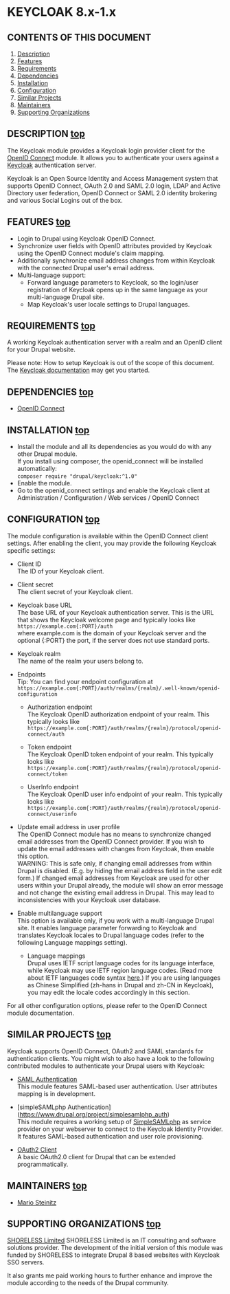 KEYCLOAK 8.x-1.x <a name="top"></a>
================

CONTENTS OF THIS DOCUMENT
-------------------------
1. [Description](#description)
2. [Features](#features)
3. [Requirements](#requirements)
4. [Dependencies](#dependencies)
5. [Installation](#installation)
6. [Configuration](#configuration)
7. [Similar Projects](#similar)
8. [Maintainers](#maintainers)
9. [Supporting Organizations](#supporting)


DESCRIPTION <a name="description"></a>[top](#top)
-----------
The Keycloak module provides a Keycloak login provider client for the
[OpenID Connect](https://www.drupal.org/project/openid_connect) module.
It allows you to authenticate your users against a
[Keycloak](http://www.keycloak.org) authentication server.  
  
Keycloak is an Open Source Identity and Access Management system that supports
OpenID Connect, OAuth 2.0 and SAML 2.0 login, LDAP and Active Directory user
federation, OpenID Connect or SAML 2.0 identity brokering and various Social
Logins out of the box.  


FEATURES <a name="features"></a>[top](#top)
--------
  * Login to Drupal using Keycloak OpenID Connect.  
  * Synchronize user fields with OpenID attributes provided by Keycloak using
    the OpenID Connect module's claim mapping.  
  * Additionally synchronize email address changes from within Keycloak with
    the connected Drupal user's email address.  
  * Multi-language support:  
      * Forward language parameters to Keycloak, so the login/user registration
        of Keycloak opens up in the same language as your multi-language Drupal
        site.  
      * Map Keycloak's user locale settings to Drupal languages.  


REQUIREMENTS <a name="requirements"></a>[top](#top)
------------
A working Keycloak authentication server with a realm and an OpenID client for
your Drupal website.  

Please note: How to setup Keycloak is out of the scope of this document. The
[Keycloak documentation](http://www.keycloak.org/documentation.html) may get
you started.  


DEPENDENCIES <a name="dependencies"></a>[top](#top)
------------
  * [OpenID Connect](https://www.drupal.org/project/openid_connect)  


INSTALLATION <a name="installation"></a>[top](#top)
------------
  * Install the module and all its dependencies as you would do with any other
    Drupal module.  
    If you install using composer, the openid_connect will be installed
    automatically:  
    `composer require "drupal/keycloak:^1.0"`  
  * Enable the module.  
  * Go to the openid_connect settings and enable the Keycloak client at  
    Administration / Configuration / Web services / OpenID Connect  


CONFIGURATION <a name="configuration"></a>[top](#top)
-------------
The module configuration is available within the OpenID Connect client
settings. After enabling the client, you may provide the following Keycloak
specific settings:  

  * Client ID  
    The ID of your Keycloak client.  

  * Client secret  
    The client secret of your Keycloak client.  

  * Keycloak base URL  
    The base URL of your Keycloak authentication server. This is the URL
    that shows the Keycloak welcome page and typically looks like  
    `https://example.com{:PORT}/auth`  
    where example.com is the domain of your Keycloak server and the
    optional {:PORT} the port, if the server does not use standard ports.  

  * Keycloak realm  
    The name of the realm your users belong to.

  * Endpoints  
    Tip: You can find your endpoint configuration at  
    `https://example.com{:PORT}/auth/realms/{realm}/.well-known/openid-configuration`  

      * Authorization endpoint  
        The Keycloak OpenID authorization endpoint of your realm. This
        typically looks like  
        `https://example.com{:PORT}/auth/realms/{realm}/protocol/openid-connect/auth`  

      * Token endpoint  
        The Keycloak OpenID token endpoint of your realm. This
        typically looks like  
        `https://example.com{:PORT}/auth/realms/{realm}/protocol/openid-connect/token`  

      * UserInfo endpoint  
        The Keycloak OpenID user info endpoint of your realm. This
        typically looks like  
        `https://example.com{:PORT}/auth/realms/{realm}/protocol/openid-connect/userinfo`  

  * Update email address in user profile  
    The OpenID Connect module has no means to synchronize changed email
    addresses from the OpenID Connect provider. If you wish to update the email
    addresses with changes from Keycloak, then enable this option.  
    WARNING: This is safe only, if changing email addresses from within Drupal
    is disabled. (E.g. by hiding the email address field in the user edit form.)
    If changed email addresses from Keycloak are used for other users within
    your Drupal already, the module will show an error message and not change
    the existing email address in Drupal. This may lead to inconsistencies with
    your Keycloak user database.

  * Enable multilanguage support  
    This option is available only, if you work with a multi-language Drupal
    site. It enables language parameter forwarding to Keycloak and translates
    Keycloak locales to Drupal language codes (refer to the following Language
    mappings setting).  

      * Language mappings  
        Drupal uses IETF script language codes for its language interface,
        while Keycloak may use IETF region language codes.
        (Read more about IETF languages code syntax
        [here](https://tools.ietf.org/html/bcp47#section-2.1).) If you are
        using languages as Chinese Simplified (zh-hans in Drupal and zh-CN in
        Keycloak), you may edit the locale codes accordingly in this section.  
  
For all other configuration options, please refer to the OpenID Connect module
documentation.  


SIMILAR PROJECTS <a name="similar"></a>[top](#top)
----------------
Keycloak supports OpenID Connect, OAuth2 and SAML standards for authentication
clients. You might wish to also have a look to the following contributed
modules to authenticate your Drupal users with Keycloak:  

  * [SAML Authentication](https://www.drupal.org/project/samlauth)  
    This module features SAML-based user authentication. User attributes
    mapping is in development.  

  * [simpleSAMLphp Authentication]
    (https://www.drupal.org/project/simplesamlphp_auth)  
    This module requires a working setup of
    [SimpleSAMLphp](https://simplesamlphp.org) as service provider on your
    webserver to connect to the Keycloak Identity Provider. It features
    SAML-based authentication and user role provisioning.  

  * [OAuth2 Client](https://www.drupal.org/project/oauth2_client)  
    A basic OAuth2.0 client for Drupal that can be extended programmatically.  


MAINTAINERS <a name="maintainers"></a>[top](#top)
-----------
  * [Mario Steinitz](https://www.drupal.org/u/mario-steinitz)


SUPPORTING ORGANIZATIONS <a name="supporting"></a>[top](#top)
------------------------
[SHORELESS Limited](https://www.drupal.org/shoreless-limited)
SHORELESS Limited is an IT consulting and software solutions provider. The
development of the initial version of this module was funded by SHORELESS to
integrate Drupal 8 based websites with Keycloak SSO servers.  
  
It also grants me paid working hours to further enhance and improve the module
according to the needs of the Drupal community.  
